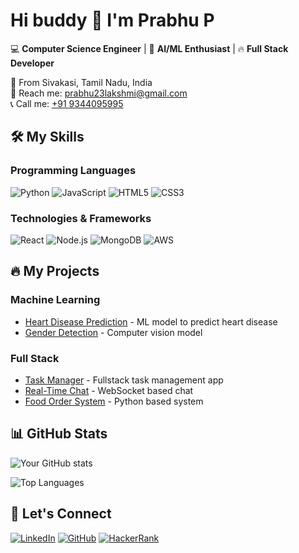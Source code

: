 # Hi buddy 👋 I'm Prabhu P

💻 **Computer Science Engineer** | 🚀 **AI/ML Enthusiast** | 🔥 **Full Stack Developer**

📍 From Sivakasi, Tamil Nadu, India  
📧 Reach me: [prabhu23lakshmi@gmail.com](mailto:prabhu23lakshmi@gmail.com)  
📞 Call me: [+91 9344095995](tel:+919344095995)

## 🛠️ My Skills

### Programming Languages
![Python](https://img.shields.io/badge/Python-3776AB?style=for-the-badge&logo=python&logoColor=white)
![JavaScript](https://img.shields.io/badge/JavaScript-F7DF1E?style=for-the-badge&logo=javascript&logoColor=black)
![HTML5](https://img.shields.io/badge/HTML5-E34F26?style=for-the-badge&logo=html5&logoColor=white)
![CSS3](https://img.shields.io/badge/CSS3-1572B6?style=for-the-badge&logo=css3&logoColor=white)

### Technologies & Frameworks
![React](https://img.shields.io/badge/React-20232A?style=for-the-badge&logo=react&logoColor=61DAFB)
![Node.js](https://img.shields.io/badge/Node.js-43853D?style=for-the-badge&logo=node.js&logoColor=white)
![MongoDB](https://img.shields.io/badge/MongoDB-4EA94B?style=for-the-badge&logo=mongodb&logoColor=white)
![AWS](https://img.shields.io/badge/AWS-%23FF9900.svg?style=for-the-badge&logo=amazon-aws&logoColor=white)

## 🔥 My Projects

### Machine Learning
- [Heart Disease Prediction](https://github.com/Prabhu3052/Machine-learning-Projects) - ML model to predict heart disease
- [Gender Detection](https://github.com/Prabhu3052/Gender-detection) - Computer vision model

### Full Stack
- [Task Manager](https://task-manager-app-gold-one.vercel.app) - Fullstack task management app
- [Real-Time Chat](https://real-time-chat-app-eight-dusky.vercel.app) - WebSocket based chat
- [Food Order System](https://github.com/Prabhu3052/Food-order-system) - Python based system

## 📊 GitHub Stats

![Your GitHub stats](https://github-readme-stats.vercel.app/api?username=Prabhu3052&show_icons=true&theme=radical)

![Top Languages](https://github-readme-stats.vercel.app/api/top-langs/?username=Prabhu3052&layout=compact&theme=radical)

## 🤝 Let's Connect

[![LinkedIn](https://img.shields.io/badge/LinkedIn-0077B5?style=for-the-badge&logo=linkedin&logoColor=white)](https://linkedin.com/in/prabhu13p)
[![GitHub](https://img.shields.io/badge/GitHub-100000?style=for-the-badge&logo=github&logoColor=white)](https://github.com/Prabhu3052)
[![HackerRank](https://img.shields.io/badge/-Hackerrank-2EC866?style=for-the-badge&logo=HackerRank&logoColor=white)](https://www.hackerrank.com/profile/prabhu23lakshmi)
